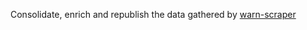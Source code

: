 Consolidate, enrich and republish the data gathered by [warn-scraper](https://github.com/biglocalnews/warn-scraper)
